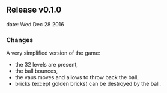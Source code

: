 ## Release v0.1.0

date: Wed Dec 28 2016

### Changes
A very simplified version of the game:
- the 32 levels are present,
- the ball bounces,
- the vaus moves and allows to throw back the ball,
- bricks (except golden bricks) can be destroyed by the ball.
